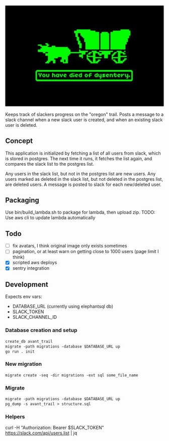 ![Slack Trail](trail.jpg)

Keeps track of slackers progress on the "oregon" trail. Posts a message to a slack channel when a
new slack user is created, and when an existing slack user is deleted.

## Concept
This application is initialized by fetching a list of all users from slack, which is stored in
postgres. The next time it runs, it fetches the list again, and compares the slack list to the
postgres list.

Any users in the slack list, but not in the postgres list are new users. Any users
marked as deleted in the slack list, but not deleted in the postgres list, are deleted users. A
message is posted to slack for each new/deleted user.

## Packaging
Use bin/build_lambda.sh to package for lambda, then upload zip. TODO: Use aws cli to update lambda
automatically

## Todo
- [ ] fix avatars, I think original image only exists sometimes
- [ ] pagination, or at least warn on getting close to 1000 users (page limit I think)
- [x] scripted aws deploys
- [x] sentry integration

## Development
Expects env vars:
- DATABASE_URL (currently using elephantsql db)
- SLACK_TOKEN
- SLACK_CHANNEL_ID

### Database creation and setup

```
create_db avant_trail
migrate -path migrations -database $DATABASE_URL up
go run . init
```

### New migration
```
migrate create -seq -dir migrations -ext sql some_file_name
```

### Migrate
```
migrate -path migrations -database $DATABASE_URL up
pg_dump -s avant_trail > structure.sql
```

### Helpers
curl -H "Authorization: Bearer $SLACK_TOKEN" https://slack.com/api/users.list | jq

